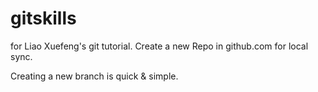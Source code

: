# gitskills
for Liao Xuefeng's git tutorial. Create a new Repo in github.com for local sync.

Creating a new branch is quick & simple.